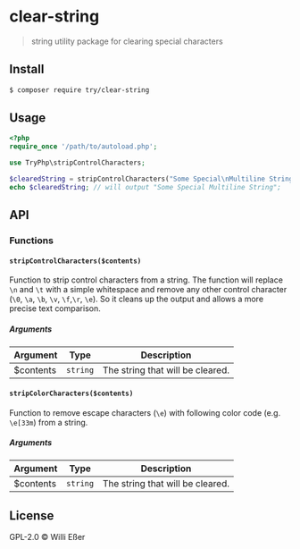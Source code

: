 # clear-string
> string utility package for clearing special characters

## Install

```bash
$ composer require try/clear-string
```

## Usage

```php
<?php
require_once '/path/to/autoload.php';

use TryPhp\stripControlCharacters;

$clearedString = stripControlCharacters("Some Special\nMultiline String"); 
echo $clearedString; // will output "Some Special Multiline String";
```

## API

### Functions

#### `stripControlCharacters($contents)`

Function to strip control characters from a string. The function will replace `\n` and `\t` with a simple whitespace and remove any other control character (`\0`, `\a`, `\b`, `\v`, `\f`,`\r`, `\e`). So it cleans up the output and allows a more precise text comparison.

##### Arguments

| Argument | Type | Description | 
|---|---|---|
| $contents | `string` | The string that will be cleared. |

#### `stripColorCharacters($contents)`

Function to remove escape characters (`\e`) with following color code (e.g. `\e[33m`) from a string.

##### Arguments

| Argument | Type | Description | 
|---|---|---|
| $contents | `string` | The string that will be cleared. |

## License

GPL-2.0 © Willi Eßer
